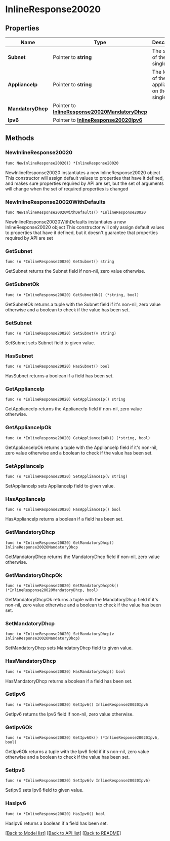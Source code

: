 # InlineResponse20020

## Properties

Name | Type | Description | Notes
------------ | ------------- | ------------- | -------------
**Subnet** | Pointer to **string** | The subnet of the single LAN | [optional] 
**ApplianceIp** | Pointer to **string** | The local IP of the appliance on the single LAN | [optional] 
**MandatoryDhcp** | Pointer to [**InlineResponse20020MandatoryDhcp**](InlineResponse20020MandatoryDhcp.md) |  | [optional] 
**Ipv6** | Pointer to [**InlineResponse20020Ipv6**](InlineResponse20020Ipv6.md) |  | [optional] 

## Methods

### NewInlineResponse20020

`func NewInlineResponse20020() *InlineResponse20020`

NewInlineResponse20020 instantiates a new InlineResponse20020 object
This constructor will assign default values to properties that have it defined,
and makes sure properties required by API are set, but the set of arguments
will change when the set of required properties is changed

### NewInlineResponse20020WithDefaults

`func NewInlineResponse20020WithDefaults() *InlineResponse20020`

NewInlineResponse20020WithDefaults instantiates a new InlineResponse20020 object
This constructor will only assign default values to properties that have it defined,
but it doesn't guarantee that properties required by API are set

### GetSubnet

`func (o *InlineResponse20020) GetSubnet() string`

GetSubnet returns the Subnet field if non-nil, zero value otherwise.

### GetSubnetOk

`func (o *InlineResponse20020) GetSubnetOk() (*string, bool)`

GetSubnetOk returns a tuple with the Subnet field if it's non-nil, zero value otherwise
and a boolean to check if the value has been set.

### SetSubnet

`func (o *InlineResponse20020) SetSubnet(v string)`

SetSubnet sets Subnet field to given value.

### HasSubnet

`func (o *InlineResponse20020) HasSubnet() bool`

HasSubnet returns a boolean if a field has been set.

### GetApplianceIp

`func (o *InlineResponse20020) GetApplianceIp() string`

GetApplianceIp returns the ApplianceIp field if non-nil, zero value otherwise.

### GetApplianceIpOk

`func (o *InlineResponse20020) GetApplianceIpOk() (*string, bool)`

GetApplianceIpOk returns a tuple with the ApplianceIp field if it's non-nil, zero value otherwise
and a boolean to check if the value has been set.

### SetApplianceIp

`func (o *InlineResponse20020) SetApplianceIp(v string)`

SetApplianceIp sets ApplianceIp field to given value.

### HasApplianceIp

`func (o *InlineResponse20020) HasApplianceIp() bool`

HasApplianceIp returns a boolean if a field has been set.

### GetMandatoryDhcp

`func (o *InlineResponse20020) GetMandatoryDhcp() InlineResponse20020MandatoryDhcp`

GetMandatoryDhcp returns the MandatoryDhcp field if non-nil, zero value otherwise.

### GetMandatoryDhcpOk

`func (o *InlineResponse20020) GetMandatoryDhcpOk() (*InlineResponse20020MandatoryDhcp, bool)`

GetMandatoryDhcpOk returns a tuple with the MandatoryDhcp field if it's non-nil, zero value otherwise
and a boolean to check if the value has been set.

### SetMandatoryDhcp

`func (o *InlineResponse20020) SetMandatoryDhcp(v InlineResponse20020MandatoryDhcp)`

SetMandatoryDhcp sets MandatoryDhcp field to given value.

### HasMandatoryDhcp

`func (o *InlineResponse20020) HasMandatoryDhcp() bool`

HasMandatoryDhcp returns a boolean if a field has been set.

### GetIpv6

`func (o *InlineResponse20020) GetIpv6() InlineResponse20020Ipv6`

GetIpv6 returns the Ipv6 field if non-nil, zero value otherwise.

### GetIpv6Ok

`func (o *InlineResponse20020) GetIpv6Ok() (*InlineResponse20020Ipv6, bool)`

GetIpv6Ok returns a tuple with the Ipv6 field if it's non-nil, zero value otherwise
and a boolean to check if the value has been set.

### SetIpv6

`func (o *InlineResponse20020) SetIpv6(v InlineResponse20020Ipv6)`

SetIpv6 sets Ipv6 field to given value.

### HasIpv6

`func (o *InlineResponse20020) HasIpv6() bool`

HasIpv6 returns a boolean if a field has been set.


[[Back to Model list]](../README.md#documentation-for-models) [[Back to API list]](../README.md#documentation-for-api-endpoints) [[Back to README]](../README.md)


